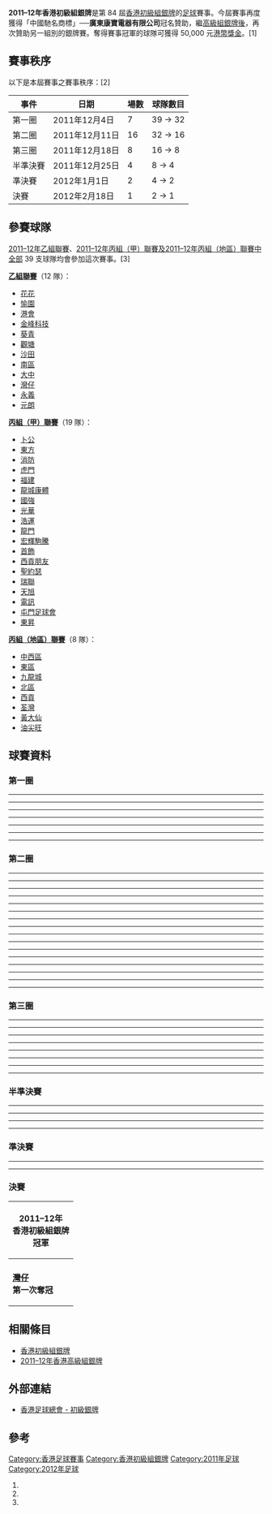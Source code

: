 **2011–12年香港初級組銀牌**是第 84 屆[香港初級組銀牌](../Page/香港初級組銀牌.md "wikilink")的[足球](../Page/足球.md "wikilink")賽事。今屆賽事再度獲得「中國馳名商標」──**廣東康寶電器有限公司**冠名贊助，繼[高級組銀牌後](../Page/2011–12年香港高級組銀牌.md "wikilink")，再次贊助另一組別的銀牌賽。奪得賽事冠軍的球隊可獲得 50,000 元[港幣獎金](https://zh.wikipedia.org/wiki/港幣 "wikilink")。\[1\]

## 賽事秩序

以下是本屆賽事之賽事秩序：\[2\]

| 事件   | 日期          | 場數 | 球隊數目    |
| ---- | ----------- | -- | ------- |
| 第一圈  | 2011年12月4日  | 7  | 39 → 32 |
| 第二圈  | 2011年12月11日 | 16 | 32 → 16 |
| 第三圈  | 2011年12月18日 | 8  | 16 → 8  |
| 半準決賽 | 2011年12月25日 | 4  | 8 → 4   |
| 準決賽  | 2012年1月1日   | 2  | 4 → 2   |
| 決賽   | 2012年2月18日  | 1  | 2 → 1   |

## 參賽球隊

[2011–12年乙組聯賽](../Page/2011–12年香港乙組足球聯賽.md "wikilink")、[2011–12年丙組（甲）聯賽及](https://zh.wikipedia.org/wiki/2011–12年香港丙組足球聯賽#丙組（甲）聯賽 "wikilink")[2011–12年丙組（地區）聯賽中全部](https://zh.wikipedia.org/wiki/2011–12年香港丙組足球聯賽#丙組（地區）聯賽 "wikilink") 39 支球隊均會參加這次賽事。\[3\]

**[乙組聯賽](../Page/2011–12年香港乙組足球聯賽.md "wikilink")**（12 隊）：

  - [花花](../Page/花花足球會.md "wikilink")
  - [愉園](../Page/愉園體育會.md "wikilink")
  - [港會](../Page/香港足球會.md "wikilink")
  - [金峰科技](../Page/香港流浪足球會.md "wikilink")
  - [葵青](../Page/葵青區足球會.md "wikilink")
  - [觀塘](../Page/觀塘區足球會.md "wikilink")
  - [沙田](https://zh.wikipedia.org/wiki/沙田體育會足球隊 "wikilink")
  - [南區](https://zh.wikipedia.org/wiki/南區足球隊 "wikilink")
  - [大中](https://zh.wikipedia.org/wiki/大中足球會 "wikilink")
  - [灣仔](../Page/灣仔足球隊.md "wikilink")
  - [永義](../Page/永義足球隊.md "wikilink")
  - [元朗](https://zh.wikipedia.org/wiki/元朗區體育會足球隊 "wikilink")

**[丙組（甲）聯賽](https://zh.wikipedia.org/wiki/2011–12年香港丙組足球聯賽#丙組（甲）聯賽 "wikilink")**（19 隊）：

  - [卜公](../Page/卜公體育會.md "wikilink")
  - [東方](../Page/東方足球隊.md "wikilink")
  - [消防](../Page/消防足球隊.md "wikilink")
  - [虎門](https://zh.wikipedia.org/wiki/虎門足球會 "wikilink")
  - [福建](../Page/福建體育會.md "wikilink")
  - [龍城康體](https://zh.wikipedia.org/wiki/龍城康體 "wikilink")
  - [國強](https://zh.wikipedia.org/wiki/國強 "wikilink")
  - [光華](https://zh.wikipedia.org/wiki/光華足球會 "wikilink")
  - [浩運](https://zh.wikipedia.org/wiki/浩運 "wikilink")
  - [龍門](https://zh.wikipedia.org/wiki/龍門足球會 "wikilink")
  - [宏輝駒騰](https://zh.wikipedia.org/wiki/宏輝駒騰 "wikilink")
  - [首飾](https://zh.wikipedia.org/wiki/首飾足球會 "wikilink")
  - [西貢朋友](../Page/西貢朋友足球會.md "wikilink")
  - [聖約瑟](../Page/聖約瑟足球會.md "wikilink")
  - [瑞聯](https://zh.wikipedia.org/wiki/瑞聯足球會 "wikilink")
  - [天旭](../Page/天旭足球會.md "wikilink")
  - [電訊](https://zh.wikipedia.org/wiki/電訊足球會 "wikilink")
  - [屯門足球會](../Page/屯門足球會.md "wikilink")
  - [東昇](../Page/東昇足球隊.md "wikilink")

**[丙組（地區）聯賽](https://zh.wikipedia.org/wiki/2011–12年香港丙組足球聯賽#丙組（地區）聯賽 "wikilink")**（8 隊）：

  - [中西區](../Page/中西區足球隊.md "wikilink")
  - [東區](https://zh.wikipedia.org/wiki/東區足球隊 "wikilink")
  - [九龍城](https://zh.wikipedia.org/wiki/九龍城足球隊 "wikilink")
  - [北區](../Page/北區足球會.md "wikilink")
  - [西貢](https://zh.wikipedia.org/wiki/西貢區足球會 "wikilink")
  - [荃灣](../Page/荃灣足球會.md "wikilink")
  - [黃大仙](https://zh.wikipedia.org/wiki/黃大仙區足球隊 "wikilink")
  - [油尖旺](../Page/油尖旺足球隊.md "wikilink")

## 球賽資料

### 第一圈

-----

-----

-----

-----

-----

-----

-----

### 第二圈

-----

-----

-----

-----

-----

-----

-----

-----

-----

-----

-----

-----

-----

-----

-----

-----

### 第三圈

-----

-----

-----

-----

-----

-----

-----

-----

### 半準決賽

-----

-----

-----

-----

### 準決賽

-----

-----

### 決賽

<table>
<thead>
<tr class="header">
<th><p>2011–12年<br />
香港初級組銀牌<br />
冠軍</p></th>
</tr>
</thead>
<tbody>
<tr class="odd">
<td></td>
</tr>
<tr class="even">
<td><p><strong><a href="../Page/灣仔足球隊.md" title="wikilink">灣仔</a></strong><br />
<strong>第一次奪冠</strong></p></td>
</tr>
</tbody>
</table>

## 相關條目

  - [香港初級組銀牌](../Page/香港初級組銀牌.md "wikilink")
  - [2011–12年香港高級組銀牌](../Page/2011–12年香港高級組銀牌.md "wikilink")

## 外部連結

  - [香港足球總會 - 初級銀牌](http://www.hkfa.com/zh-hk/match_cups.php?league_id=11&ly=2011-2012)

## 參考

[Category:香港足球賽事](https://zh.wikipedia.org/wiki/Category:香港足球賽事 "wikilink") [Category:香港初級組銀牌](https://zh.wikipedia.org/wiki/Category:香港初級組銀牌 "wikilink") [Category:2011年足球](https://zh.wikipedia.org/wiki/Category:2011年足球 "wikilink") [Category:2012年足球](https://zh.wikipedia.org/wiki/Category:2012年足球 "wikilink")

1.
2.
3.